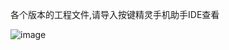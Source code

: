 各个版本的工程文件,请导入按键精灵手机助手IDE查看

![image](https://github.com/Lancarus/a-mobile-anjian-script-for-arknight/blob/master/img/3.png)


